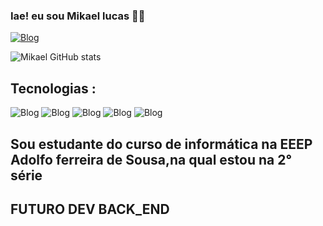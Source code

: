 ###  Iae! eu sou Mikael lucas 👨‍💻
 [![Blog](https://img.shields.io/badge/Instagram-E4405F?style=for-the-badge&logo=instagram&logoColor=white)](https://www.instagram.com/mik4elxs/)


![Mikael GitHub stats](https://github-readme-stats.vercel.app/api?username=mikaelldev&show_icons=true&theme=radical)

## Tecnologias :
![Blog](https://img.shields.io/badge/HTML5-E34F26?style=for-the-badge&logo=html5&logoColor=white
)  ![Blog](https://img.shields.io/badge/CSS3-1572B6?style=for-the-badge&logo=css3&logoColor=white
) ![Blog](https://img.shields.io/badge/Python-3776AB?style=for-the-badge&logo=python&logoColor=white
) ![Blog](https://img.shields.io/badge/JavaScript-323330?style=for-the-badge&logo=javascript&logoColor=F7DF1E) ![Blog](https://img.shields.io/badge/PHP-777BB4?style=for-the-badge&logo=php&logoColor=white)


## Sou estudante do curso de informática na EEEP Adolfo ferreira de Sousa,na qual estou na 2° série

## FUTURO DEV BACK_END
